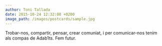 ```yaml
---
author: Toni Tallada
date: 2015-10-24 12:32:00 +0200
image_path: /images/postcards/sample.jpg
---
```


Trobar-nos, compartir, pensar, crear comuniat, i per comunicar-nos tenim als compas de Adab1ts. Fem futur.
